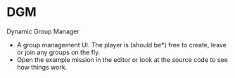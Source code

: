 DGM
===

Dynamic Group Manager

- A group management UI. The player is (should be*) free to create, leave or join any groups on the fly. 
- Open the example mission in the editor or look at the source code to see how things work.
